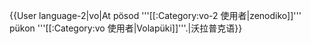 {{User language-2|vo|At pösod '''[[:Category:vo-2 使用者|zenodiko]]''' pükon '''[[:Category:vo 使用者|Volapüki]]'''.|沃拉普克语}}<noinclude>
</noinclude>